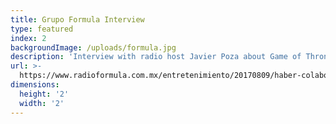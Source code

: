 ```yaml
---
title: Grupo Formula Interview
type: featured
index: 2
backgroundImage: /uploads/formula.jpg
description: 'Interview with radio host Javier Poza about Game of Thrones. '
url: >-
  https://www.radioformula.com.mx/entretenimiento/20170809/haber-colaborado-en-game-of-thrones-pesa-mucho-carlos-santiago-con-javier-poza/
dimensions:
  height: '2'
  width: '2'
---
```


